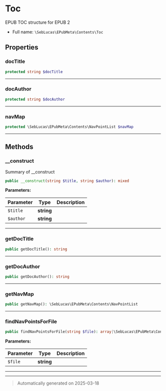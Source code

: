 
# Toc

EPUB TOC structure for EPUB 2



* Full name: `\SebLucas\EPubMeta\Contents\Toc`



## Properties


### docTitle



```php
protected string $docTitle
```






***

### docAuthor



```php
protected string $docAuthor
```






***

### navMap



```php
protected \SebLucas\EPubMeta\Contents\NavPointList $navMap
```






***

## Methods


### __construct

Summary of __construct

```php
public __construct(string $title, string $author): mixed
```








**Parameters:**

| Parameter | Type | Description |
|-----------|------|-------------|
| `$title` | **string** |  |
| `$author` | **string** |  |





***

### getDocTitle



```php
public getDocTitle(): string
```












***

### getDocAuthor



```php
public getDocAuthor(): string
```












***

### getNavMap



```php
public getNavMap(): \SebLucas\EPubMeta\Contents\NavPointList
```












***

### findNavPointsForFile



```php
public findNavPointsForFile(string $file): array|\SebLucas\EPubMeta\Contents\NavPoint[]
```








**Parameters:**

| Parameter | Type | Description |
|-----------|------|-------------|
| `$file` | **string** |  |





***


***
> Automatically generated on 2025-03-18
